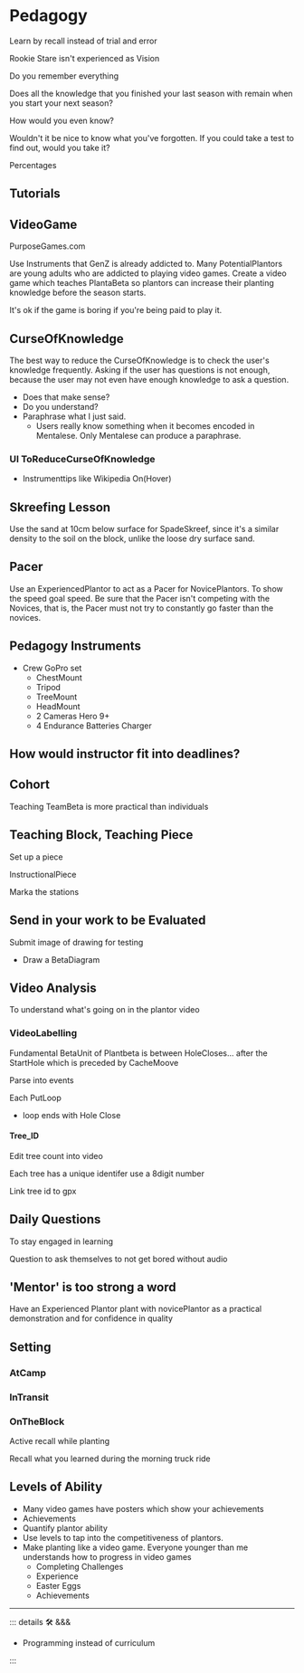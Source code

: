 # Pedagogy

Learn by recall instead of trial and error

Rookie Stare isn't experienced as Vision

Do you remember everything

Does all the knowledge that you finished your last season with remain when you start your next season?

How would you even know?

Wouldn't it be nice to know what you've forgotten. If you could take a test to find out, would you take it?

Percentages

## Tutorials

## VideoGame

PurposeGames.com

Use Instruments that GenZ is already addicted to. Many PotentialPlantors are young adults who are addicted to playing video games. Create a video game which teaches PlantaBeta so plantors can increase their planting knowledge before the season starts.

It's ok if the game is boring if you're being paid to play it.

## CurseOfKnowledge

The best way to reduce the CurseOfKnowledge is to check the user's knowledge frequently. Asking if the user has questions is not enough, because the user may not even have enough knowledge to ask a question.

- Does that make sense?
- Do you understand?
- Paraphrase what I just said.
    - Users really know something when it becomes encoded in Mentalese. Only Mentalese can produce a paraphrase.

### UI ToReduceCurseOfKnowledge

- Instrumenttips like Wikipedia On(Hover)

## Skreefing Lesson

Use the sand at 10cm below surface for SpadeSkreef, since it's a similar density to the soil on the block, unlike the loose dry surface sand.

## Pacer

Use an ExperiencedPlantor to act as a Pacer for NovicePlantors. To show the speed goal speed. Be sure that the Pacer isn't competing with the Novices, that is, the Pacer must not try to constantly go faster than the novices.

## Pedagogy Instruments

- Crew GoPro set
    - ChestMount
    - Tripod
    - TreeMount
    - HeadMount
    - 2 Cameras Hero 9+
    - 4 Endurance Batteries Charger

## How would instructor fit into deadlines?

## Cohort

Teaching TeamBeta is more practical than individuals

## Teaching Block, Teaching Piece

Set up a piece

InstructionalPiece

Marka the stations

## Send in your work to be Evaluated

Submit image of drawing for testing

- Draw a BetaDiagram

## Video Analysis

To understand what's going on in the plantor video

### VideoLabelling

Fundamental BetaUnit of Plantbeta is between HoleCloses... after the StartHole which is preceded by CacheMoove

Parse into events

Each PutLoop

- loop ends with Hole Close

#### Tree_ID

Edit tree count into video

Each tree has a unique identifer use a 8digit number

Link tree id to gpx

## Daily Questions

To stay engaged in learning

Question to ask themselves to not get bored without audio

## 'Mentor' is too strong a word

Have an Experienced Plantor plant with novicePlantor as a practical demonstration and for confidence in quality

## Setting

### AtCamp

### InTransit

### OnTheBlock

Active recall while planting

Recall what you learned during the morning truck ride

## Levels of Ability

- Many video games have posters which show your achievements
- Achievements
- Quantify plantor ability
- Use levels to tap into the competitiveness of plantors.
- Make planting like a video game. Everyone younger than me understands how to progress in video games
    - Completing Challenges
    - Experience
    - Easter Eggs
    - Achievements

---

<!-- =================================================== -->
<!-- =================================================== -->
<!-- =================================================== -->
<!-- =================================================== -->
<!-- =================================================== -->
::: details 🛠 <dev>&&&</dev>

- Programming instead of curriculum

:::
